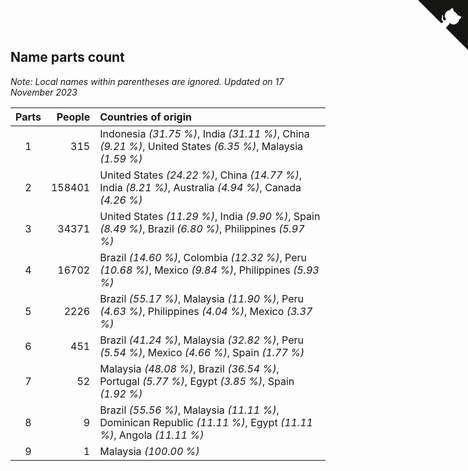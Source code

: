 ## Name parts count

*Note: Local names within parentheses are ignored.*
*Updated on 17 November 2023*

| Parts | People | Countries of origin |
| :--: | ---: | :--- |
| 1 | 315 | Indonesia *(31.75 %)*, India *(31.11 %)*, China *(9.21 %)*, United States *(6.35 %)*, Malaysia *(1.59 %)* |
| 2 | 158401 | United States *(24.22 %)*, China *(14.77 %)*, India *(8.21 %)*, Australia *(4.94 %)*, Canada *(4.26 %)* |
| 3 | 34371 | United States *(11.29 %)*, India *(9.90 %)*, Spain *(8.49 %)*, Brazil *(6.80 %)*, Philippines *(5.97 %)* |
| 4 | 16702 | Brazil *(14.60 %)*, Colombia *(12.32 %)*, Peru *(10.68 %)*, Mexico *(9.84 %)*, Philippines *(5.93 %)* |
| 5 | 2226 | Brazil *(55.17 %)*, Malaysia *(11.90 %)*, Peru *(4.63 %)*, Philippines *(4.04 %)*, Mexico *(3.37 %)* |
| 6 | 451 | Brazil *(41.24 %)*, Malaysia *(32.82 %)*, Peru *(5.54 %)*, Mexico *(4.66 %)*, Spain *(1.77 %)* |
| 7 | 52 | Malaysia *(48.08 %)*, Brazil *(36.54 %)*, Portugal *(5.77 %)*, Egypt *(3.85 %)*, Spain *(1.92 %)* |
| 8 | 9 | Brazil *(55.56 %)*, Malaysia *(11.11 %)*, Dominican Republic *(11.11 %)*, Egypt *(11.11 %)*, Angola *(11.11 %)* |
| 9 | 1 | Malaysia *(100.00 %)* |


<a href="https://github.com/jonatanklosko/wca_statistics" class="github-corner" aria-label="View source on Github"><svg width="80" height="80" viewBox="0 0 250 250" style="fill:#151513; color:#fff; position: absolute; top: 0; border: 0; right: 0;" aria-hidden="true"><path d="M0,0 L115,115 L130,115 L142,142 L250,250 L250,0 Z"></path><path d="M128.3,109.0 C113.8,99.7 119.0,89.6 119.0,89.6 C122.0,82.7 120.5,78.6 120.5,78.6 C119.2,72.0 123.4,76.3 123.4,76.3 C127.3,80.9 125.5,87.3 125.5,87.3 C122.9,97.6 130.6,101.9 134.4,103.2" fill="currentColor" style="transform-origin: 130px 106px;" class="octo-arm"></path><path d="M115.0,115.0 C114.9,115.1 118.7,116.5 119.8,115.4 L133.7,101.6 C136.9,99.2 139.9,98.4 142.2,98.6 C133.8,88.0 127.5,74.4 143.8,58.0 C148.5,53.4 154.0,51.2 159.7,51.0 C160.3,49.4 163.2,43.6 171.4,40.1 C171.4,40.1 176.1,42.5 178.8,56.2 C183.1,58.6 187.2,61.8 190.9,65.4 C194.5,69.0 197.7,73.2 200.1,77.6 C213.8,80.2 216.3,84.9 216.3,84.9 C212.7,93.1 206.9,96.0 205.4,96.6 C205.1,102.4 203.0,107.8 198.3,112.5 C181.9,128.9 168.3,122.5 157.7,114.1 C157.9,116.9 156.7,120.9 152.7,124.9 L141.0,136.5 C139.8,137.7 141.6,141.9 141.8,141.8 Z" fill="currentColor" class="octo-body"></path></svg></a><style>.github-corner:hover .octo-arm{animation:octocat-wave 560ms ease-in-out}@keyframes octocat-wave{0%,100%{transform:rotate(0)}20%,60%{transform:rotate(-25deg)}40%,80%{transform:rotate(10deg)}}@media (max-width:500px){.github-corner:hover .octo-arm{animation:none}.github-corner .octo-arm{animation:octocat-wave 560ms ease-in-out}}</style>
